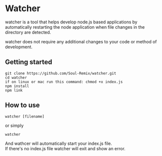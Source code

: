 # Watcher

watcher is a tool that helps develop node.js based applications by automatically restarting the node application when file changes in the directory are detected.

watcher does not require any additional changes to your code or method of development.

## Getting started

```
git clone https://github.com/Soul-Remix/watcher.git
cd watcher
if on linux or mac run this command: chmod +x index.js
npm install
npm link
```

## How to use
```
watcher [filename]
```
or simply 
```
watcher
```
And wathcer will automatically start your index.js file. </br>
If there's no index.js file watcher will exit and show an error.
